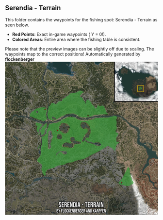 ## Serendia - Terrain
This folder contains the waypoints for the fishing spot: Serendia - Terrain as seen below.

- **Red Points**: Exact in-game waypoints ( Y = 0!).
- **Colored Areas**: Entire area where the fishing table is consistent.

Please note that the preview images can be slightly off due to scaling. The waypoints map to the correct positions!
Automatically generated by **flockenberger**
![preview_Serendia - Terrain](./Preview.webp)